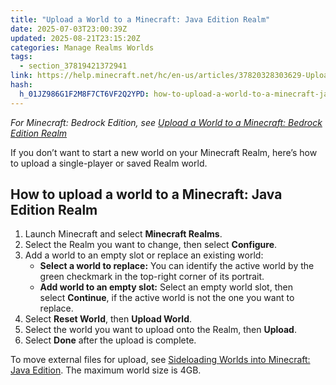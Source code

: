 ```yaml
---
title: "Upload a World to a Minecraft: Java Edition Realm"
date: 2025-07-03T23:00:39Z
updated: 2025-08-21T23:15:20Z
categories: Manage Realms Worlds
tags:
  - section_37819421372941
link: https://help.minecraft.net/hc/en-us/articles/37820328303629-Upload-a-World-to-a-Minecraft-Java-Edition-Realm
hash:
  h_01JZ986G1F2M8F7CT6VF2Q2YPD: how-to-upload-a-world-to-a-minecraft-java-edition-realm
---
```


*For Minecraft: Bedrock Edition, see* [*Upload a World to a Minecraft: Bedrock Edition Realm*](./Upload-a-World-to-a-Minecraft-Bedrock-Edition-Realm.md)

If you don’t want to start a new world on your Minecraft Realm, here’s how to upload a single-player or saved Realm world. 

## How to upload a world to a Minecraft: Java Edition Realm

1.  Launch Minecraft and select **Minecraft Realms**.
2.  Select the Realm you want to change, then select **Configure**.
3.  Add a world to an empty slot or replace an existing world:
    - **Select a world to replace:** You can identify the active world by the green checkmark in the top-right corner of its portrait.
    - **Add world to an empty slot:** Select an empty world slot, then select **Continue**, if the active world is not the one you want to replace.
4.  Select **Reset World**, then **Upload World**.
5.  Select the world you want to upload onto the Realm, then **Upload**.
6.  Select **Done** after the upload is complete.

To move external files for upload, see [Sideloading Worlds into Minecraft: Java Edition](../Backup-Restore/Sideloading-Worlds-into-Minecraft-Java-Edition.md). The maximum world size is 4GB.
